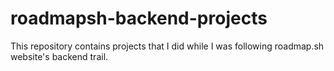 # roadmapsh-backend-projects
This repository contains projects that I did while I was following roadmap.sh website's backend trail.
